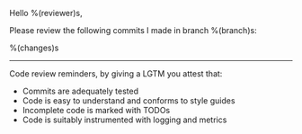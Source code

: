 Hello %(reviewer)s,

Please review the following commits I made in branch %(branch)s:

%(changes)s

---

Code review reminders, by giving a LGTM you attest that:

* Commits are adequately tested
* Code is easy to understand and conforms to style guides
* Incomplete code is marked with TODOs
* Code is suitably instrumented with logging and metrics
